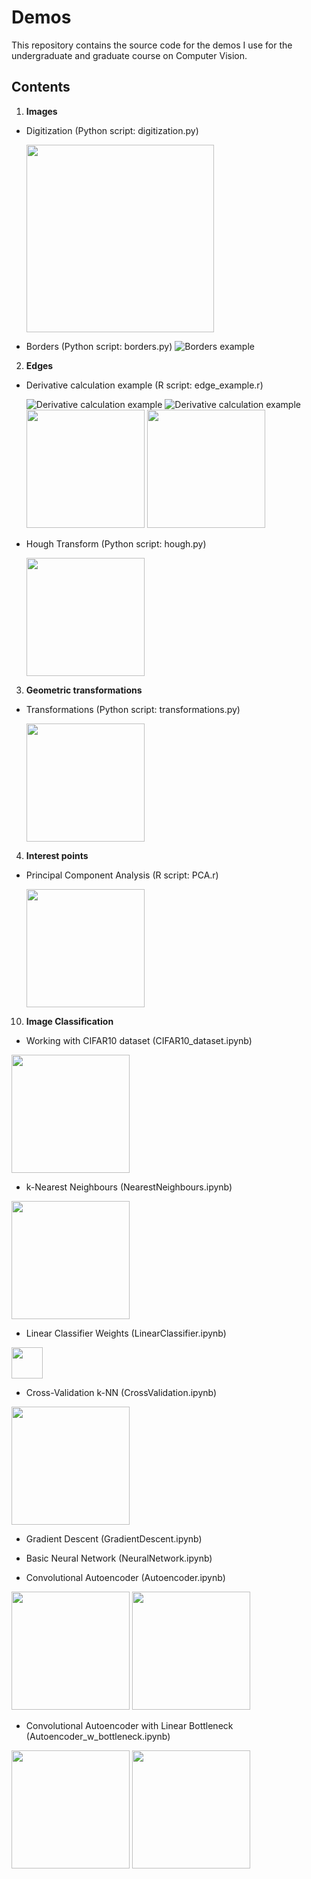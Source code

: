 # Demos
This repository contains the source code for the demos I use for the undergraduate and graduate course on Computer Vision. 

## Contents
1. __Images__
 - Digitization (Python script: digitization.py)
   
   <img src="01-Images/digitization.png"  width="300"/>
 - Borders (Python script: borders.py)
    ![Borders example](01-Images/borders.png)
   
2. __Edges__
 - Derivative calculation example (R script: edge_example.r)
   
    ![Derivative calculation example](02-Edges/noise_example.png ) 
    ![Derivative calculation example](02-Edges/noise_example_gaussian.png)
    <img src="02-Edges/derivative_dx_on_unsmoothed.png"  width="189"/>
    <img src="02-Edges/derivative_dx_on_smoothed.png"  width="189"/>
 
 - Hough Transform (Python script: hough.py)
 
    <img src="02-Edges/hough.png"  width="189"/>
   
3. __Geometric transformations__
 - Transformations (Python script: transformations.py)
   
    <img src="03-Geometric_transformations/transformations.png"  width="189"/>

4. __Interest points__
 - Principal Component Analysis (R script: PCA.r)
   
    <img src="04-Interest_points/PCA.png"  width="189"/>


10. __Image Classification__
 - Working with CIFAR10 dataset (CIFAR10_dataset.ipynb)

 <img src="10-ImageClassification/CIFAR10-dataset/sample_training_images.png"  width="189"/>

 - k-Nearest Neighbours (NearestNeighbours.ipynb) 

 <img src="10-ImageClassification/NearestNeighbour/nearest_neighbour.png"  width="189"/>

 - Linear Classifier Weights (LinearClassifier.ipynb) 

 <img src="10-ImageClassification/LinearClassifier/weights_images_.png"  width="50"/>

 - Cross-Validation k-NN (CrossValidation.ipynb) 

 <img src="10-ImageClassification/CrossValidation/crossvalidation_knn_.png"  width="189"/>

 - Gradient Descent (GradientDescent.ipynb)

 - Basic Neural Network (NeuralNetwork.ipynb)

 - Convolutional Autoencoder (Autoencoder.ipynb)

 <img src="10-ImageClassification/ConvolutionalAutoencoder/autoencoder_loss.png"  width="189"/>
<img src="10-ImageClassification/ConvolutionalAutoencoder/autoencoder_reconstruction.png"  width="189"/>

 - Convolutional Autoencoder with Linear Bottleneck (Autoencoder_w_bottleneck.ipynb)

 <img src="10-ImageClassification/ConvolutionalAutoencoderWLinearBottleneck/autoencoder_loss.png"  width="189"/>
<img src="10-ImageClassification/ConvolutionalAutoencoderWLinearBottleneck/autoencoder_reconstruction.png"  width="189"/>
